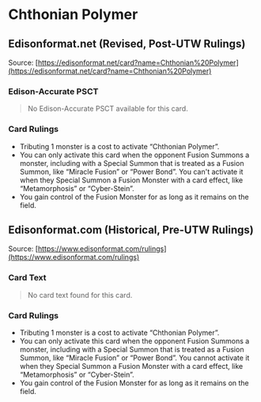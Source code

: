 # Chthonian Polymer

## Edisonformat.net (Revised, Post-UTW Rulings)

Source: [https://edisonformat.net/card?name=Chthonian%20Polymer](https://edisonformat.net/card?name=Chthonian%20Polymer)

### Edison-Accurate PSCT

> No Edison-Accurate PSCT available for this card.

### Card Rulings

*   Tributing 1 monster is a cost to activate “Chthonian Polymer”.
*   You can only activate this card when the opponent Fusion Summons a monster, including with a Special Summon that is treated as a Fusion Summon, like “Miracle Fusion” or “Power Bond”. You can't activate it when they Special Summon a Fusion Monster with a card effect, like “Metamorphosis” or “Cyber-Stein”.
*   You gain control of the Fusion Monster for as long as it remains on the field.


## Edisonformat.com (Historical, Pre-UTW Rulings)

Source: [https://www.edisonformat.com/rulings](https://www.edisonformat.com/rulings)

### Card Text

> No card text found for this card.

### Card Rulings

*   Tributing 1 monster is a cost to activate “Chthonian Polymer”.
*   You can only activate this card when the opponent Fusion Summons a monster, including with a Special Summon that is treated as a Fusion Summon, like “Miracle Fusion” or “Power Bond”. You cannot activate it when they Special Summon a Fusion Monster with a card effect, like “Metamorphosis” or “Cyber-Stein”.
*   You gain control of the Fusion Monster for as long as it remains on the field.


